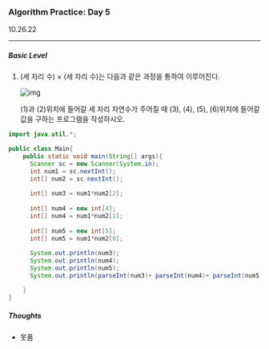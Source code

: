 <h3>Algorithm Practice: Day 5</h3> 

10.26.22

-------

<h5>Basic Level</h5>

1. (세 자리 수) × (세 자리 수)는 다음과 같은 과정을 통하여 이루어진다.

   ![img](https://www.acmicpc.net/upload/images/f5NhGHVLM4Ix74DtJrwfC97KepPl27s%20(1).png)

   (1)과 (2)위치에 들어갈 세 자리 자연수가 주어질 때 (3), (4), (5), (6)위치에 들어갈 값을 구하는 프로그램을 작성하시오.

```java
import java.util.*;

public class Main{
    public static void main(String[] args){
      Scanner sc = new Scanner(System.in);
      int num1 = sc.nextInt();
      int[] num2 = sc.nextInt();
      
      int[] num3 = num1*num2[2];
      
      int[] num4 = new int[4];
      int[] num4 = num1*num2[1];
      
      int[] num5 = new int[5];
      int[] num5 = num1*num2[0];
      
      System.out.println(num3);
      System.out.println(num4);
      System.out.println(num5);
      System.out.println(parseInt(num3)+ parseInt(num4)+ parseInt(num5));

    }
}
```



<h5>Thoughts</h5>

- 못품


